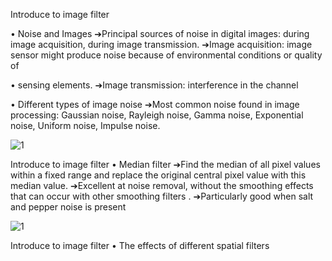 Introduce to image filter

• Noise and Images
➔Principal sources of noise in digital images: during image acquisition, during image transmission.
➔Image acquisition: image sensor might produce noise because of environmental conditions or quality of 

• sensing elements.
➔Image transmission: interference in the channel

• Different types of image noise
➔Most common noise found in image processing: Gaussian noise, Rayleigh noise, Gamma noise, Exponential noise, Uniform noise, Impulse noise.


![1](https://github.com/Lin-Yu-Ming/Median-filter/assets/71814265/492856d1-4b67-44a2-a563-b839ace98eec)


Introduce to image filter
• Median filter
➔Find the median of all pixel values within a fixed range and replace the original central pixel value with this median value.
➔Excellent at noise removal, without the smoothing effects that can occur with other smoothing filters .
➔Particularly good when salt and pepper noise is present

![1](https://github.com/Lin-Yu-Ming/Median-filter/assets/71814265/23a0e8b8-e613-43dc-bc5a-e6948eb786c3)


 Introduce to image filter
 • The effects of different spatial filters
